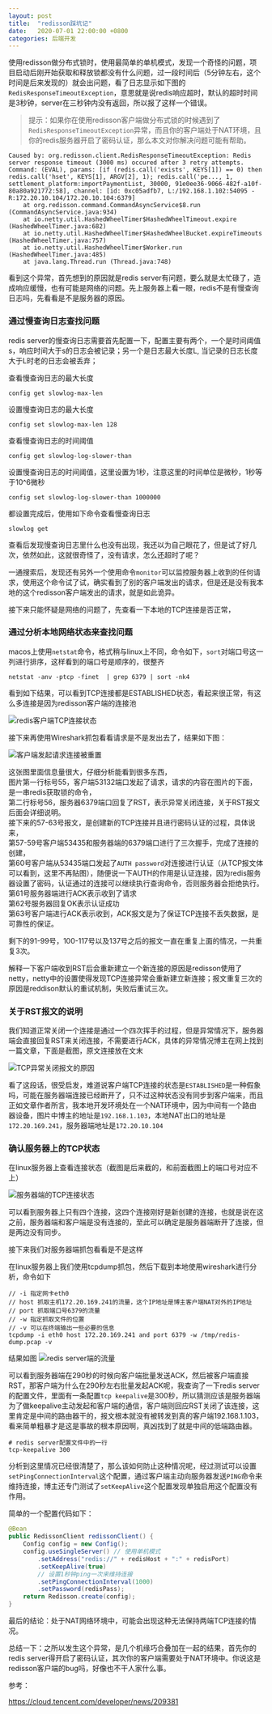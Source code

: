 ```yaml
---
layout: post
title:  "redisson踩坑记"
date:   2020-07-01 22:00:00 +0800
categories: 后端开发
---
```


使用redisson做分布式锁时，使用最简单的单机模式，发现一个奇怪的问题，项目启动后刚开始获取和释放锁都没有什么问题，过一段时间后（5分钟左右，这个时间是后来发现的）就会出问题，看了日志显示如下图的`RedisResponseTimeoutException`，意思就是说redis响应超时，默认的超时时间是3秒钟，server在三秒钟内没有返回，所以报了这样一个错误。

> 提示：如果你在使用redisson客户端做分布式锁的时候遇到了`RedisResponseTimeoutException`异常，而且你的客户端处于NAT环境，且你的redis服务器开启了密码认证，那么本文对你解决问题可能有帮助。


```
Caused by: org.redisson.client.RedisResponseTimeoutException: Redis server response timeout (3000 ms) occured after 3 retry attempts. Command: (EVAL), params: [if (redis.call('exists', KEYS[1]) == 0) then redis.call('hset', KEYS[1], ARGV[2], 1); redis.call('pe..., 1, settlement_platform:importPaymentList, 30000, 91e0ee36-9066-482f-a10f-80a80a921772:58], channel: [id: 0xc05adfb7, L:/192.168.1.102:54095 - R:172.20.10.104/172.20.10.104:6379]
    at org.redisson.command.CommandAsyncService$8.run (CommandAsyncService.java:934)
    at io.netty.util.HashedWheelTimer$HashedWheelTimeout.expire (HashedWheelTimer.java:682)
    at io.netty.util.HashedWheelTimer$HashedWheelBucket.expireTimeouts (HashedWheelTimer.java:757)
    at io.netty.util.HashedWheelTimer$Worker.run (HashedWheelTimer.java:485)
    at java.lang.Thread.run (Thread.java:748)
```

看到这个异常，首先想到的原因就是redis server有问题，要么就是太忙碌了，造成响应缓慢，也有可能是网络的问题。先上服务器上看一眼，redis不是有慢查询日志吗，先看看是不是服务器的原因。

### 通过慢查询日志查找问题

redis server的慢查询日志需要首先配置一下，配置主要有两个，一个是时间阈值s，响应时间大于s的日志会被记录；另一个是日志最大长度L, 当记录的日志长度大于L时老的日志会被丢弃；

查看慢查询日志的最大长度

```
config get slowlog-max-len
```

设置慢查询日志的最大长度

```
config set slowlog-max-len 128
```

查看慢查询日志的时间阈值

```
config get slowlog-log-slower-than
```

设置慢查询日志的时间阈值，这里设置为1秒，注意这里的时间单位是微秒，1秒等于10^6微秒

```
config set slowlog-log-slower-than 1000000
```

都设置完成后，使用如下命令查看慢查询日志

```
slowlog get
```

查看后发现慢查询日志里什么也没有出现，我还以为自己眼花了，但是试了好几次，依然如此，这就很奇怪了，没有请求，怎么还超时了呢？

一通搜索后，发现还有另外一个使用命令`monitor`可以监控服务器上收到的任何请求，使用这个命令试了试，确实看到了别的客户端发出的请求，但是还是没有我本地的这个redisson客户端发出的请求，就是如此诡异。

接下来只能怀疑是网络的问题了，先查看一下本地的TCP连接是否正常，

### 通过分析本地网络状态来查找问题

macos上使用`netstat`命令，格式稍与linux上不同，命令如下，`sort`对端口号这一列进行排序，这样看到的端口号是顺序的，很整齐

```
netstat -anv -ptcp -finet  | grep 6379 | sort -nk4
```

看到如下结果，可以看到TCP连接都是ESTABLISHED状态，看起来很正常，有这么多连接是因为redisson客户端的连接池

![redis客户端TCP连接状态](/assets/images/redis/redis-client-tcp-state.png)

接下来再使用Wireshark抓包看看请求是不是发出去了，结果如下图：

![客户端发起请求连接被重置](/assets/images/redis/redis-server-reset-client.png)

这张图里面信息量很大，仔细分析能看到很多东西，  
图片第一行标号55，客户端53132端口发起了请求，请求的内容在图片的下面，是一串redis获取锁的命令，  
第二行标号56，服务器6379端口回复了RST，表示异常关闭连接，关于RST报文后面会详细说明。  
接下来的57-63号报文，是创建新的TCP连接并且进行密码认证的过程，具体说来，  
第57-59号客户端53435和服务器端的6379端口进行了三次握手，完成了连接的创建，  
第60号客户端从53435端口发起了`AUTH password`对连接进行认证（从TCP报文体可以看到，这里不再贴图），随便说一下AUTH的作用是认证连接，因为redis服务器设置了密码，认证通过的连接可以继续执行查询命令，否则服务器会拒绝执行。  
第61号服务器端进行ACK表示收到了请求  
第62号服务器回复OK表示认证成功  
第63号客户端进行ACK表示收到，ACK报文是为了保证TCP连接不丢失数据，是可靠性的保证。  

剩下的91-99号，100-117号以及137号之后的报文一直在重复上面的情况，一共重复3次。

解释一下客户端收到RST后会重新建立一个新连接的原因是redisson使用了netty，netty中的设置使得发现TCP连接异常会重新建立新连接；报文重复三次的原因是reddison默认的重试机制，失败后重试三次。

### 关于RST报文的说明

我们知道正常关闭一个连接是通过一个四次挥手的过程，但是异常情况下，服务器端会直接回复RST来关闭连接，不需要进行ACK，具体的异常情况博主在网上找到一篇文章，下面是截图，原文连接放在文末

![TCP异常关闭报文的原因](/assets/images/redis/tcp-reset-reason.png)

看了这段话，很受启发，难道说客户端TCP连接的状态是`ESTABLISHED`是一种假象吗，可能在服务器端连接已经断开了，只不过这种状态没有同步到客户端来，而且正如文章作者所言，我本地开发环境处在一个NAT环境中，因为中间有一个路由器设备，图片中博主的地址是`192.168.1.103`，本地NAT出口的地址是`172.20.169.241`，服务器端地址是`172.20.10.104`

### 确认服务器上的TCP状态

在linux服务器上查看连接状态（截图是后来截的，和前面截图上的端口号对应不上）

![服务器端的TCP连接状态](/assets/images/redis/redis-server-tcp-state.png)

可以看到服务器上只有四个连接，这四个连接刚好是新创建的连接，也就是说在这之前，服务器端和客户端是没有连接的，至此可以确定是服务器端断开了连接，但是两边没有同步。

接下来我们对服务器端抓包看看是不是这样

在linux服务器上我们使用tcpdump抓包，然后下载到本地使用wireshark进行分析，命令如下

```
// -i 指定网卡eth0
// host 抓取主机172.20.169.241的流量，这个IP地址是博主客户端NAT对外的IP地址
// port 抓取端口号6379的流量
// -w 指定抓取文件的位置
// -v 可以在终端输出一些必要的信息
tcpdump -i eth0 host 172.20.169.241 and port 6379 -w /tmp/redis-dump.pcap -v
```

结果如图
![redis server端的流量](/assets/images/redis/redis-server-send-reset.png)

可以看到服务器端在290秒的时候向客户端批量发送ACK，然后被客户端直接RST，那客户端为什么在290秒左右批量发起ACK呢，我查询了一下redis server的配置文件，里面有一条配置`tcp keepalive`是300秒，所以猜测应该是服务器端为了做keepalive主动发起和客户端的通信，客户端则回应RST关闭了该连接，这里肯定是中间的路由器干的，报文根本就没有被转发到真的客户端192.168.1.103，看来简单粗暴才是这是事故的根本原因啊，真凶找到了就是中间的低端路由器。

```
# redis server配置文件中的一行
tcp-keepalive 300
```

分析到这里情况已经很清楚了，那么该如何防止这种情况呢，经过测试可以设置`setPingConnectionInterval`这个配置，通过客户端主动向服务器发送`PING`命令来维持连接，博主还专门测试了`setKeepAlive`这个配置发现单独启用这个配置没有作用。

简单的一个配置代码如下：

```java
@Bean
public RedissonClient redissonClient() {
    Config config = new Config();
    config.useSingleServer() // 使用单机模式
        .setAddress("redis://" + redisHost + ":" + redisPort)
        .setKeepAlive(true)
        // 设置1秒钟ping一次来维持连接
        .setPingConnectionInterval(1000)
        .setPassword(redisPass);
    return Redisson.create(config);
}
```

最后的结论：处于NAT网络环境中，可能会出现这种无法保持两端TCP连接的情况。

总结一下：之所以发生这个异常，是几个机缘巧合叠加在一起的结果，首先你的redis server得开启了密码认证，其次你的客户端需要处于NAT环境中。你说这是redisson客户端的bug吗，好像也不干人家什么事。


参考：

https://cloud.tencent.com/developer/news/209381


